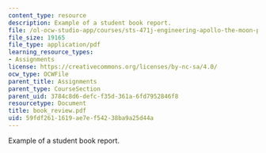 ```yaml
---
content_type: resource
description: Example of a student book report.
file: /ol-ocw-studio-app/courses/sts-471j-engineering-apollo-the-moon-project-as-a-complex-system-spring-2007/59fdf2611619ae7ef54238ba9a25d44a_book_review.pdf
file_size: 19165
file_type: application/pdf
learning_resource_types:
- Assignments
license: https://creativecommons.org/licenses/by-nc-sa/4.0/
ocw_type: OCWFile
parent_title: Assignments
parent_type: CourseSection
parent_uid: 3784c8d6-defc-f35d-361a-6fd7952846f8
resourcetype: Document
title: book_review.pdf
uid: 59fdf261-1619-ae7e-f542-38ba9a25d44a
---
```

Example of a student book report.